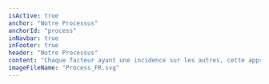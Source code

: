 ```yaml
---
isActive: true
anchor: "Notre Processus"
anchorId: "process"
inNavbar: true
inFooter: true
header: "Notre Processus"
content: "Chaque facteur ayant une incidence sur les autres, cette approche implique une stratégie globale axée sur une communication ouverte entre les 4 piliers afin de garantir un plan adapté à chaque individu."
imageFileName: "Process_FR.svg"
---
```

